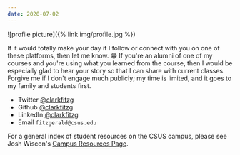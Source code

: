 ```yaml
---
date: 2020-07-02
---
```


![profile picture]({% link img/profile.jpg %})

If it would totally make your day if I follow or connect with you on one of these platforms, then let me know. 😁
If you're an alumni of one of my courses and you're using what you learned from the course, then I would be especially glad to hear your story so that I can share with current classes.
Forgive me if I don't engage much publicly; my time is limited, and it goes to my family and students first.

- Twitter [@clarkfitzg](https://twitter.com/clarkfitzg)
- Github [@clarkfitzg](https://github.com/clarkfitzg)
- LinkedIn [@clarkfitzg](https://www.linkedin.com/in/clarkfitzg/)
- Email `fitzgerald@csus.edu`

For a general index of student resources on the CSUS campus, please see Josh Wiscon's [Campus Resources Page](http://webpages.csus.edu/wiscons/more/SacStateCampusResources.html).
